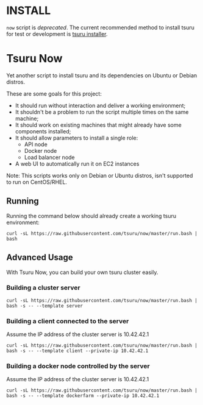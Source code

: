 # INSTALL

`now` script is *deprecated*. The current recommended method to install tsuru for test or development is [tsuru installer](https://docs.tsuru.io/stable/installing/using-tsuru-installer.html).

# Tsuru Now

Yet another script to install tsuru and its dependencies on Ubuntu or Debian distros.

These are some goals for this project:

* It should run without interaction and deliver a working environment;
* It shouldn't be a problem to run the script multiple times on the same machine;
* It should work on existing machines that might already have some components installed;
* It should allow parameters to install a single role:
    * API node
    * Docker node
    * Load balancer node
* A web UI to automatically run it on EC2 instances

Note: This scripts works only on Debian or Ubuntu distros, isn't supported to run on CentOS/RHEL.

## Running

Running the command below should already create a working tsuru environment:

```
curl -sL https://raw.githubusercontent.com/tsuru/now/master/run.bash | bash
```

## Advanced Usage

With Tsuru Now, you can build your own tsuru cluster easily.

### Building a cluster server

```
curl -sL https://raw.githubusercontent.com/tsuru/now/master/run.bash | bash -s -- --template server
```


### Building a client connected to the server

Assume the IP address of the cluster server is 10.42.42.1

```
curl -sL https://raw.githubusercontent.com/tsuru/now/master/run.bash | bash -s -- --template client --private-ip 10.42.42.1
```


### Building a docker node controlled by the server

Assume the IP address of the cluster server is 10.42.42.1

```
curl -sL https://raw.githubusercontent.com/tsuru/now/master/run.bash | bash -s -- --template dockerfarm --private-ip 10.42.42.1
```
